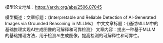 模型论文地址：https://arxiv.org/abs/2506.07045

模型概述：文章标题：《Interpretable and Reliable Detection of AI-Generated Images via Grounded Reasoning in MLLMs》
中文文章标题：《通过MLLM中的基础推理实现AI生成图像的可解释和可靠检测》
文章内容：提出一种基于MLLM的基础推理方法，用于检测AI生成图像，提高检测的可解释性和可靠性。
